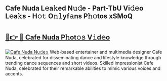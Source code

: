 ## Cafe Nuda L𝚎a𝚔ed N𝚞𝚍e - Part-TbU Vi𝚍𝚎o L𝚎a𝚔s - H𝚘𝚝 O𝚗𝚕yf𝚊ns P𝚑𝚘tos xSMoQ

# <h2><a href="http://kf33c0t.oniu.top/?m=Cafe+Nuda">🔗👉 🔴 Cafe Nuda P𝚑ot𝚘𝚜 V𝚒d𝚎o</a></h2>

[![Cafe Nuda Nu𝚍e𝚜](https://i.imgur.com/0qMVB7G.gif)](http://kf33c0t.oniu.top/?m=Cafe+Nuda)
Web-based entertainer and multimedia designer Cafe Nuda, celebrated for disseminating dance and lifestyle knowledge through trending dance sequences and short videos. Skilled impressionist Cafe Nuda, celebrated for their remarkable abilities to mimic various voices and accents.  

